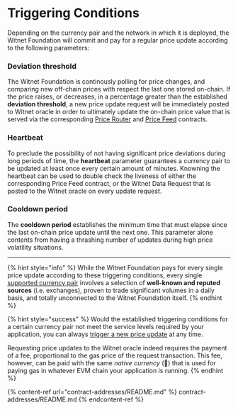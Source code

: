 # Triggering Conditions

Depending on the currency pair and the network in which it is deployed, the Witnet Foundation will commit and pay for a regular price update according to the following parameters:

### Deviation threshold

The Witnet Foundation is continously polling for price changes, and comparing new off-chain prices with respect the last one stored on-chain. If the price raises, or decreases, in a percentage greater than the established **deviation threshold**, a new price update request will be immediately posted to Witnet oracle in order to ultimately update the on-chain price value that is served via the corresponding [Price Router](./api-reference.md#WitnetPriceRouter) and [Price Feed](./api-reference.md#WitnetPriceFeed) contracts.

### Heartbeat

To preclude the possibility of not having significant price deviations during long periods of time, the **heartbeat** parameter guarantees a currency pair to be updated at least once every certain amount of minutes. Knowning the heartbeat can be used to double check the liveness of either the corresponding Price Feed contract, or the Witnet Data Request that is posted to the Witnet oracle on every update request.

### Cooldown period

The **cooldown period** establishes the minimum time that must elapse since the last on-chain price update until the next one. This parameter alone contents from having a thrashing number of updates during high price volatility situations. 

---

{% hint style="info" %}
While the Witnet Foundation pays for every single price update according to these triggering conditions, every single [supported currency pair](./price-feeds-registry#currency-pairs) involves a selection of **well-known and reputed sources** (i.e. exchanges), proven to trade significant volumes in a daily basis, and totally unconnected to the Witnet Foundation itself. 
{% endhint %}

{% hint style="success" %}
Would the established triggering conditions for a certain currency pair not meet the service levels required by your application, you can always [trigger a new price update](./using-witnet-data-feeds.md#forcing-an-update-on-a-witnet-maintained-curreny-pair) at any time.

Requesting price updates to the Witnet oracle indeed requires the payment of a fee, proportional to the gas price of the request transaction. This fee, however, can be paid with the same *native currency* (🎉) that is used for paying gas in whatever EVM chain your application is running. 
{% endhint %}

{% content-ref url="contract-addresses/README.md" %} contract-addresses/README.md {% endcontent-ref %}

